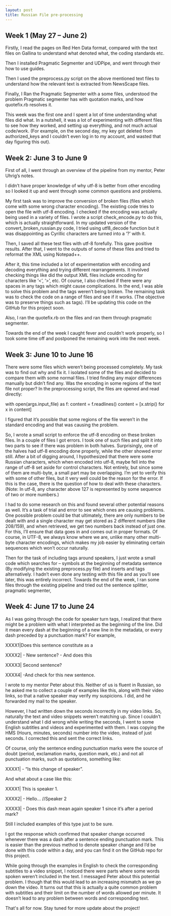 ```yaml
---
layout: post
title: Russian File pre-processing
---
```


## Week 1 (May 27 – June 2)

Firstly, I read the pages on Red Hen Data format, compared with the text files on Gallina to understand what denoted what, the coding standards etc.

Then I installed Pragmatic Segmenter and UDPipe, and went through their how to use guides.

Then I used the preprocess.py script on the above mentioned text files to understand how the relevant text is extracted from NewsScape files.

Finally, I Ran the Pragmatic Segmenter with a some files, understood the problem Pragmatic segmenter has with quotation marks, and how quotefix.rb resolves it.

This week was the first one and I spent a lot of time understanding what files did what. In a nutshell, it was a lot of experimenting with different files to see how they worked, and setting up everything, and not much actual code/work. (For example, on the second day, my key got deleted from authorized_keys and I couldn’t even log in to my account, and wasted that day figuring this out).

## Week 2: June 3 to June 9

First of all, I went through an overview of the pipeline from my mentor, Peter Uhrig’s notes.

I didn’t have proper knowledge of why utf-8 is better from other encoding so I looked it up and went through some common questions and problems.

My first task was to improve the conversion of broken files (files which come with some wrong character encoding). The existing code tries to open the file with utf-8 encoding. I checked if the encoding was actually being used in a variety of files. I wrote a script check_encode.py to do this, which is actually straightforward. In my updated version of the convert_broken_russian.py code, I tried using utf8_decode function but it was disappointing as Cyrillic characters are turned into a ‘?’ with it.

Then, I saved all these test files with utf-8 forefully. This gave positive results. After that, I went to the outputs of some of these files and tried to reformat the XML using Notepad++.

After it, this time included a lot of experimentation with encoding and decoding everything and trying different rearrangements. It involved checking things like did the output XML files include encoding for characters like ‘<’, ‘>’, etc. Of course, I also checked if there were any spaces in any tags which might cause complications. In the end, I was able to solve this problem and the tags weren’t being broken. The remaining task was to check the code on a range of files and see if it works. (The objective was to preserve things such as tags). I’ll be updating this code on the GitHub for this project soon.

Also, I ran the quotefix.rb on the files and ran them through pragmatic segmenter.

Towards the end of the week I caught fever and couldn’t work properly, so I took some time off and postponed the remaining work into the next week.

## Week 3: June 10 to June 16
There were some files which weren’t being processed completely. My task was to find out why and fix it. I isolated some of the files and decided to compare them with some normal files. I tried finding any major differences manually but didn’t find any. Was the encoding in some regions of the text file not proper? In the preprocessing script, the files are opened and read directly:

with open(args.input_file) as f: content = f.readlines() content = [x.strip() for x in content]

I figured that it’s possible that some regions of the file weren’t in the standard encoding and that was causing the problem.

So, I wrote a small script to enforce the utf-8 encoding on these broken files. In a couple of files I got errors. I took one of such files and split it into two parts to see if there was problem in both halves. Surprisingly, one of the halves had utf-8 encoding done properly, while the other showed error still. After a bit of digging around, I hypothesized that there were some Russian characters, which when encoded into utf-8, maybe fell into the range of utf-8 set aside for control characters. Not entirely, but since some of them are multi-byte, a small part may be overlapping. I’m yet to verify this with some of other files, but it very well could be the reason for the error. If this is the case, there is the question of how to deal with these characters. (Note: In utf-8, any character above 127 is represented by some sequence of two or more numbers.)

I had to do some research on this and found several other potential reasons as well. It’s a task of trial and error to see which ones are causing problems. One possible problem could be that ultimately, there are only numbers to be dealt with and a single character may get stored as 2 different numbers (like 208/159), and when retrieved, we get two numbers back instead of just one. For this, I’ll ensure that data goes in and comes out in proper formats. Of course, in UTF-8, we always know where we are, unlike many other multi-byte character encodings, which makes my job easier by eliminating certain sequences which won’t occur naturally.

Then for the task of including tags around speakers, I just wrote a small code which searches for – symbols at the beginning of metadata sentence (By modifying the existing preprocess.py file) and inserts and tags alternatively. I hadn’t even done any testing with this file and as you’ll see later, this was entirely incorrect. Towards the end of the week, I ran some files through the existing pipeline and tried out the sentence splitter, pragmatic segmenter,

## Week 4: June 17 to June 24

As I was going through the code for speaker turn tags, I realized that there might be a problem with what I interpreted as the beginning of the line. Did it mean every dash at the beginning of a new line in the metadata, or every dash preceded by a punctuation mark?
For example,

XXXX1|Does this sentence constitute as a 

XXXX2| - New sentence? - And does this

XXXX3| Second sentence?

XXXX4| -And check for this new sentence.

I wrote to my mentor Peter about this. Neither of us is fluent in Russian, so he asked me to collect a couple of examples like this, along with their video links, so that a native speaker may verify my suspicions. I did, and he forwarded my mail to the speaker. 

However, I had written down the seconds incorrectly in my video links. So, naturally the text and video snippets weren’t matching up.
Since I couldn’t understand what I did wrong while writing the seconds, I went to some English subtitles and videos and experimented with them. I was copying the HMS (Hours, minutes, seconds) number into the video, instead of just seconds. I corrected this and sent the correct links.

Of course, only the sentence ending punctuation marks were the source of doubt (period, exclamation marks, question mark, etc.) and not all punctuation marks, such as quotations, something like: 

XXXX1| - “Is this change of speaker”.

And what about a case like this:

XXXX1| This is speaker 1. 

XXXX2| - Hello... //Speaker 2 

XXXX3| - Does this dash mean again speaker 1 since it’s after a period mark?

Still I included examples of this type just to be sure.

I got the response which confirmed that speaker change occurred whenever there was a dash after a sentence ending punctuation mark. This is easier than the previous method to denote speaker change and I’d be done with this code within a day, and you can find it on the GitHub repo for this project.

While going through the examples in English to check the corresponding subtitles to a video snippet, I noticed there were parts where some words spoken weren’t included in the text. I messaged Peter about this potential problem. I though that this would lead to an increasing mismatch as we go down the video. It turns out that this is actually a quite common problem with subtitles and their limit on the number of words allowed per minute. It doesn’t lead to any problem between words and corresponding text.

That's all for now. Stay tuned for more update about the project!
